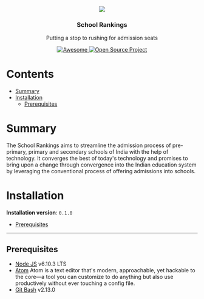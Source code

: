 <p align="center"><img src="http://i.imgur.com/gpWujVW.jpg"></p>

<h3 align="center">School Rankings</h3>
<p align="center">
  Putting a stop to rushing for admission seats
</p>
<p align="center">
  <a href="https://github.com/rishimehta365/SR_OS_Dev_Git_Repository_0.1.0">
    <img alt="Awesome" src="https://img.shields.io/badge/SR-school--rankings-orange.svg">
  </a>
  <a href="https://github.com/rishimehta365/SR_OS_Dev_Git_Repository_0.1.0">
	<img alt="Open Source Project" src="https://img.shields.io/badge/OS-open--source--project-blue.svg">
  </a>
</p>

# Contents

- [Summary](#summary)
- [Installation](#installation)
  - [Prerequisites](#prerequisites)


# Summary

The School Rankings aims to streamline the admission process of pre-primary, primary and secondary schools of India with the help of technology. It converges the best of today's technology and promises to bring upon a change through convergence into the Indian education system by leveraging the conventional process of offering admissions into schools.

# Installation

**Installation version**: `0.1.0`

- [Prerequisites](#prerequisites)

---

## Prerequisites

- [Node JS](https://nodejs.org/en/) v6.10.3 LTS
- [Atom](https://atom.io/) Atom is a text editor that's modern, approachable, yet hackable to the core—a tool you can customize to do anything but also use productively without ever touching a config file.
- [Git Bash](https://git-scm.com/download/) v2.13.0
